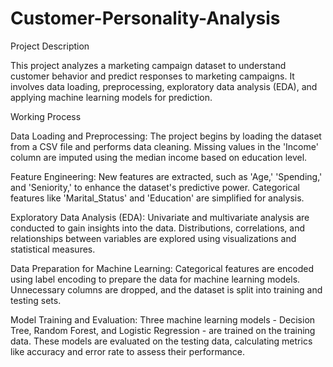 # Customer-Personality-Analysis
Project Description

This project analyzes a marketing campaign dataset to understand customer behavior and predict responses to marketing campaigns. It involves data loading, preprocessing, exploratory data analysis (EDA), and applying machine learning models for prediction.

Working Process

Data Loading and Preprocessing: The project begins by loading the dataset from a CSV file and performs data cleaning. Missing values in the 'Income' column are imputed using the median income based on education level.

Feature Engineering: New features are extracted, such as 'Age,' 'Spending,' and 'Seniority,' to enhance the dataset's predictive power. Categorical features like 'Marital_Status' and 'Education' are simplified for analysis.

Exploratory Data Analysis (EDA): Univariate and multivariate analysis are conducted to gain insights into the data. Distributions, correlations, and relationships between variables are explored using visualizations and statistical measures.

Data Preparation for Machine Learning: Categorical features are encoded using label encoding to prepare the data for machine learning models. Unnecessary columns are dropped, and the dataset is split into training and testing sets.

Model Training and Evaluation: Three machine learning models - Decision Tree, Random Forest, and Logistic Regression - are trained on the training data. These models are evaluated on the testing data, calculating metrics like accuracy and error rate to assess their performance.
